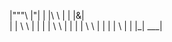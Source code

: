 |"""\     |"|
| |\ \    | |   |&|  
| | \ \   | |
| |  \ \  | |
| |   \ \ | |
| |    \ \| |
|_|     \___|
